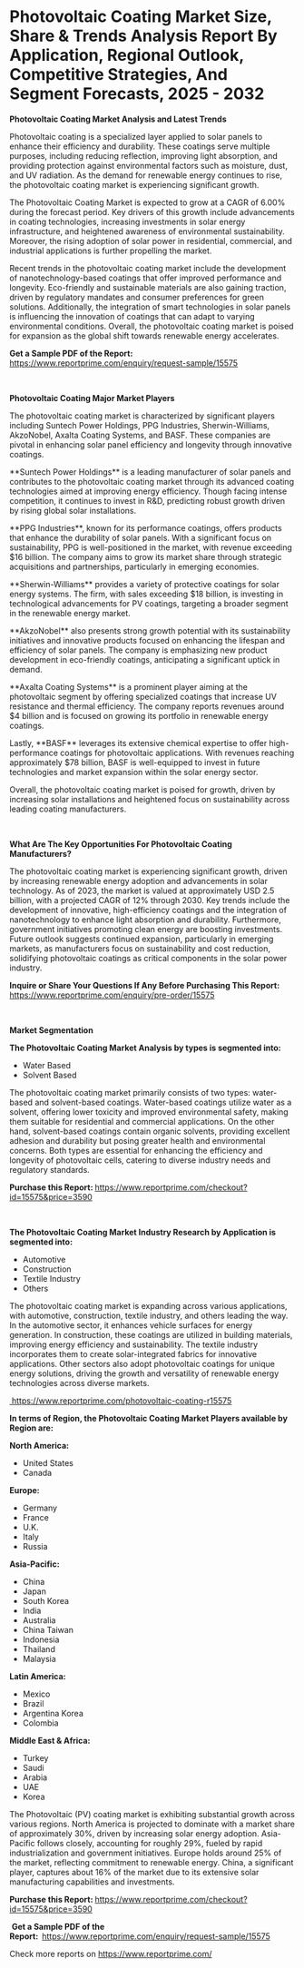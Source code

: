 <p><h1>Photovoltaic Coating Market Size, Share & Trends Analysis Report By Application, Regional Outlook, Competitive Strategies, And Segment Forecasts, 2025 - 2032</h1></p><p><strong>Photovoltaic Coating Market Analysis and Latest Trends</strong></p>
<p><p>Photovoltaic coating is a specialized layer applied to solar panels to enhance their efficiency and durability. These coatings serve multiple purposes, including reducing reflection, improving light absorption, and providing protection against environmental factors such as moisture, dust, and UV radiation. As the demand for renewable energy continues to rise, the photovoltaic coating market is experiencing significant growth.</p><p>The Photovoltaic Coating Market is expected to grow at a CAGR of 6.00% during the forecast period. Key drivers of this growth include advancements in coating technologies, increasing investments in solar energy infrastructure, and heightened awareness of environmental sustainability. Moreover, the rising adoption of solar power in residential, commercial, and industrial applications is further propelling the market.</p><p>Recent trends in the photovoltaic coating market include the development of nanotechnology-based coatings that offer improved performance and longevity. Eco-friendly and sustainable materials are also gaining traction, driven by regulatory mandates and consumer preferences for green solutions. Additionally, the integration of smart technologies in solar panels is influencing the innovation of coatings that can adapt to varying environmental conditions. Overall, the photovoltaic coating market is poised for expansion as the global shift towards renewable energy accelerates.</p></p>
<p><strong>Get a Sample PDF of the Report:&nbsp;</strong> <a href="https://www.reportprime.com/enquiry/request-sample/15575?utm_campaign=3077&utm_medium=2&utm_source=Github&utm_content=ia&utm_term=20032025&utm_id=photovoltaic-coating">https://www.reportprime.com/enquiry/request-sample/15575</a></p>
<p>&nbsp;</p>
<p><strong>Photovoltaic Coating Major Market Players</strong></p>
<p><p>The photovoltaic coating market is characterized by significant players including Suntech Power Holdings, PPG Industries, Sherwin-Williams, AkzoNobel, Axalta Coating Systems, and BASF. These companies are pivotal in enhancing solar panel efficiency and longevity through innovative coatings.</p><p>**Suntech Power Holdings** is a leading manufacturer of solar panels and contributes to the photovoltaic coating market through its advanced coating technologies aimed at improving energy efficiency. Though facing intense competition, it continues to invest in R&D, predicting robust growth driven by rising global solar installations.</p><p>**PPG Industries**, known for its performance coatings, offers products that enhance the durability of solar panels. With a significant focus on sustainability, PPG is well-positioned in the market, with revenue exceeding $16 billion. The company aims to grow its market share through strategic acquisitions and partnerships, particularly in emerging economies.</p><p>**Sherwin-Williams** provides a variety of protective coatings for solar energy systems. The firm, with sales exceeding $18 billion, is investing in technological advancements for PV coatings, targeting a broader segment in the renewable energy market.</p><p>**AkzoNobel** also presents strong growth potential with its sustainability initiatives and innovative products focused on enhancing the lifespan and efficiency of solar panels. The company is emphasizing new product development in eco-friendly coatings, anticipating a significant uptick in demand.</p><p>**Axalta Coating Systems** is a prominent player aiming at the photovoltaic segment by offering specialized coatings that increase UV resistance and thermal efficiency. The company reports revenues around $4 billion and is focused on growing its portfolio in renewable energy coatings.</p><p>Lastly, **BASF** leverages its extensive chemical expertise to offer high-performance coatings for photovoltaic applications. With revenues reaching approximately $78 billion, BASF is well-equipped to invest in future technologies and market expansion within the solar energy sector. </p><p>Overall, the photovoltaic coating market is poised for growth, driven by increasing solar installations and heightened focus on sustainability across leading coating manufacturers.</p></p>
<p>&nbsp;</p>
<p><strong>What Are The Key Opportunities For Photovoltaic Coating Manufacturers?</strong></p>
<p><p>The photovoltaic coating market is experiencing significant growth, driven by increasing renewable energy adoption and advancements in solar technology. As of 2023, the market is valued at approximately USD 2.5 billion, with a projected CAGR of 12% through 2030. Key trends include the development of innovative, high-efficiency coatings and the integration of nanotechnology to enhance light absorption and durability. Furthermore, government initiatives promoting clean energy are boosting investments. Future outlook suggests continued expansion, particularly in emerging markets, as manufacturers focus on sustainability and cost reduction, solidifying photovoltaic coatings as critical components in the solar power industry.</p></p>
<p><strong>Inquire or Share Your Questions If Any Before Purchasing This Report:</strong> <a href="https://www.reportprime.com/enquiry/pre-order/15575?utm_campaign=3077&utm_medium=2&utm_source=Github&utm_content=ia&utm_term=20032025&utm_id=photovoltaic-coating">https://www.reportprime.com/enquiry/pre-order/15575</a></p>
<p>&nbsp;</p>
<p><strong>Market Segmentation</strong></p>
<p><strong>The Photovoltaic Coating Market Analysis by types is segmented into:</strong></p>
<p><ul><li>Water Based</li><li>Solvent Based</li></ul></p>
<p><p>The photovoltaic coating market primarily consists of two types: water-based and solvent-based coatings. Water-based coatings utilize water as a solvent, offering lower toxicity and improved environmental safety, making them suitable for residential and commercial applications. On the other hand, solvent-based coatings contain organic solvents, providing excellent adhesion and durability but posing greater health and environmental concerns. Both types are essential for enhancing the efficiency and longevity of photovoltaic cells, catering to diverse industry needs and regulatory standards.</p></p>
<p><strong>Purchase this Report:&nbsp;</strong><a href="https://www.reportprime.com/checkout?id=15575&price=3590&utm_campaign=3077&utm_medium=2&utm_source=Github&utm_content=ia&utm_term=20032025&utm_id=photovoltaic-coating">https://www.reportprime.com/checkout?id=15575&price=3590</a></p>
<p>&nbsp;</p>
<p><strong>The Photovoltaic Coating Market Industry Research by Application is segmented into:</strong></p>
<p><ul><li>Automotive</li><li>Construction</li><li>Textile Industry</li><li>Others</li></ul></p>
<p><p>The photovoltaic coating market is expanding across various applications, with automotive, construction, textile industry, and others leading the way. In the automotive sector, it enhances vehicle surfaces for energy generation. In construction, these coatings are utilized in building materials, improving energy efficiency and sustainability. The textile industry incorporates them to create solar-integrated fabrics for innovative applications. Other sectors also adopt photovoltaic coatings for unique energy solutions, driving the growth and versatility of renewable energy technologies across diverse markets.</p></p>
<p><a href="https://www.reportprime.com/photovoltaic-coating-r15575?utm_campaign=3077&utm_medium=2&utm_source=Github&utm_content=ia&utm_term=20032025&utm_id=photovoltaic-coating">&nbsp;https://www.reportprime.com/photovoltaic-coating-r15575</a></p>
<p><strong>In terms of Region, the Photovoltaic Coating Market Players available by Region are:</strong></p>
<p>
    <p> <strong> North America: </strong>
        <ul>
            <li>United States</li>
            <li>Canada</li>
        </ul>
        </p> 
    <p> <strong> Europe: </strong>
        <ul>
            <li>Germany</li>
            <li>France</li>
            <li>U.K.</li>
            <li>Italy</li>
            <li>Russia</li>
        </ul>
        </p> 
    <p> <strong> Asia-Pacific: </strong>
        <ul>
            <li>China</li>
            <li>Japan</li>
            <li>South Korea</li>
            <li>India</li>
            <li>Australia</li>
            <li>China Taiwan</li>
            <li>Indonesia</li>
            <li>Thailand</li>
            <li>Malaysia</li>
        </ul>
        </p> 
    <p> <strong> Latin America: </strong>
        <ul>
            <li>Mexico</li>
            <li>Brazil</li>
            <li>Argentina Korea</li>
            <li>Colombia</li>
        </ul>
        </p> 
    <p> <strong> Middle East & Africa: </strong>
        <ul>
            <li>Turkey</li>
            <li>Saudi</li>
            <li>Arabia</li>
            <li>UAE</li>
            <li>Korea</li>
        </ul>
    </p>
    </p>
<p><p>The Photovoltaic (PV) coating market is exhibiting substantial growth across various regions. North America is projected to dominate with a market share of approximately 30%, driven by increasing solar energy adoption. Asia-Pacific follows closely, accounting for roughly 29%, fueled by rapid industrialization and government initiatives. Europe holds around 25% of the market, reflecting commitment to renewable energy. China, a significant player, captures about 16% of the market due to its extensive solar manufacturing capabilities and investments.</p></p>
<p><strong>Purchase this Report: </strong><a href="https://www.reportprime.com/checkout?id=15575&price=3590&utm_campaign=3077&utm_medium=2&utm_source=Github&utm_content=ia&utm_term=20032025&utm_id=photovoltaic-coating">https://www.reportprime.com/checkout?id=15575&price=3590</a></p>
<p>&nbsp;<strong>Get a Sample PDF of the Report:&nbsp;&nbsp;</strong><a href="https://www.reportprime.com/enquiry/request-sample/15575?utm_campaign=3077&utm_medium=2&utm_source=Github&utm_content=ia&utm_term=20032025&utm_id=photovoltaic-coating">https://www.reportprime.com/enquiry/request-sample/15575</a></p>
<p><strong></strong></p>
<p>Check more reports on <a href="https://www.reportprime.com/?utm_campaign=3077&utm_medium=2&utm_source=Github&utm_content=ia&utm_term=20032025&utm_id=photovoltaic-coating">https://www.reportprime.com/</a></p>